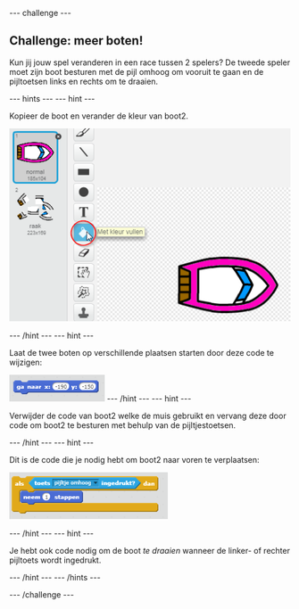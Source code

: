 --- challenge ---

## Challenge: meer boten!

Kun jij jouw spel veranderen in een race tussen 2 spelers? De tweede speler moet zijn boot besturen met de pijl omhoog om vooruit te gaan en de pijltoetsen links en rechts om te draaien.

--- hints ---
--- hint --- 
 
 Kopieer de boot en verander de kleur van boot2.

![screenshot](images/boat-p2.png) 

--- /hint --- 
--- hint --- 

Laat de twee boten op verschillende plaatsen starten door deze code te wijzigen:

![screenshot](images/boat-p2start-blocks.png)
--- /hint --- 
--- hint --- 

Verwijder de code van boot2 welke de muis gebruikt en vervang deze door code om boot2 te besturen met behulp van de pijltjestoetsen. 

--- /hint --- 
--- hint --- 

Dit is de code die je nodig hebt om boot2 naar voren te verplaatsen:

![screenshot](images/boat-p2forward-blocks.png) 

--- /hint --- 
--- hint --- 

Je hebt ook code nodig om de boot *te draaien* wanneer de linker- of rechter pijltoets wordt ingedrukt. 

--- /hint --- 
--- /hints ---

--- /challenge ---